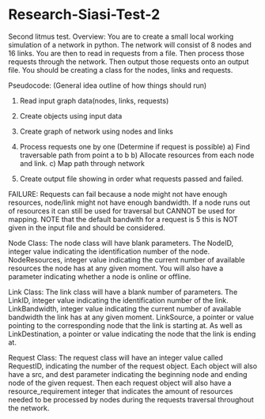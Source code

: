 # Research-Siasi-Test-2
Second litmus test.
Overview:
You are to create a small local working simulation of a network in python. The network will consist of 8 nodes and 16 links. 
You are then to read in requests from a file. Then process those requests through the network. Then output those requests onto an output file. 
You should be creating a class for the nodes, links and requests.

Pseudocode: (General idea outline of how things should run)
1) Read input graph data(nodes, links, requests)

2) Create objects using input data

3) Create graph of network using nodes and links

4) Process requests one by one (Determine if request is possible)
    a) Find traversable path from point a to b
    b) Allocate resources from each node and link.
    c) Map path through network
  
5) Create output file showing in order what requests passed and failed.
  
FAILURE: Requests can fail because a node might not have enough resources, node/link might not have enough bandwidth. If a node runs out of resources it can still be used for traversal but CANNOT be used for mapping. NOTE that the default bandwith for a request is 5 this is NOT given in the input file and should be considered.

Node Class:
The node class will have blank parameters. The NodeID, integer value indicating the identification number of the node. NodeResources, integer value indicating the current number of available resources the node has at any given moment. You will also have a parameter indicating whether a node is online or offline.

Link Class:
The link class will have a blank number of parameters. The LinkID, integer value indicating the identification number of the link. LinkBandwidth, integer value indicating the current number of available bandwidth the link has at any given moment. LinkSource, a pointer or value pointing to the corresponding node that the link is starting at. As well as LinkDestination, a pointer or value indicating the node that the link is ending at. 

Request Class:
The request class will have an integer value called RequestID, indicating the number of the request object. Each object will also have a src, and dest parameter indicating the beginning node and ending node of the given request. Then each request object will also have a resource_requirement integer that indicates the amount of resources needed to be processed by nodes during the requests traversal throughout the network.
